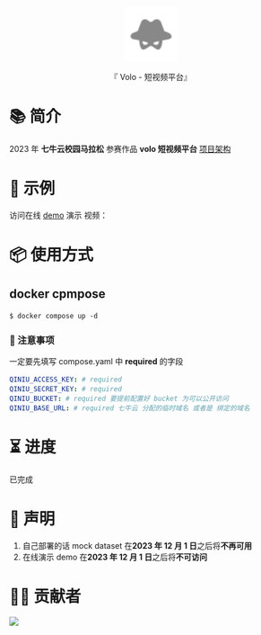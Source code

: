 <div align="center">

  <img id="volo" width="96" alt="volo" src=".github/image/icon.svg">

  <p>『 Volo - 短视频平台』</p>

</div>

# 📚 简介

2023 年 **七牛云校园马拉松** 参赛作品 **volo 短视频平台**
[项目架构](./docs/architecture.md)

# 📸 示例

访问在线 [demo](http://volo.ay7295.space)
演示 视频：

# 📦 使用方式

## docker cpmpose

```shell
$ docker compose up -d
```

### 📌 注意事项

一定要先填写 compose.yaml 中 **required** 的字段

```yaml
QINIU_ACCESS_KEY: # required
QINIU_SECRET_KEY: # required
QINIU_BUCKET: # required 要提前配置好 bucket 为可以公开访问
QINIU_BASE_URL: # required 七牛云 分配的临时域名 或者是 绑定的域名
```

# ⏳ 进度

已完成

# 🔦 声明

1. 自己部署的话
   mock dataset 在**2023 年 12 月 1 日**之后将**不再可用**
2. 在线演示 demo
   在**2023 年 12 月 1 日**之后将**不可访问**

# 🧑‍💻 贡献者

<a href="https://github.com/AY-Space/qiniu1024/graphs/contributors">
  <img src="https://contrib.rocks/image?repo=AY-Space/qiniu1024" />
</a>
